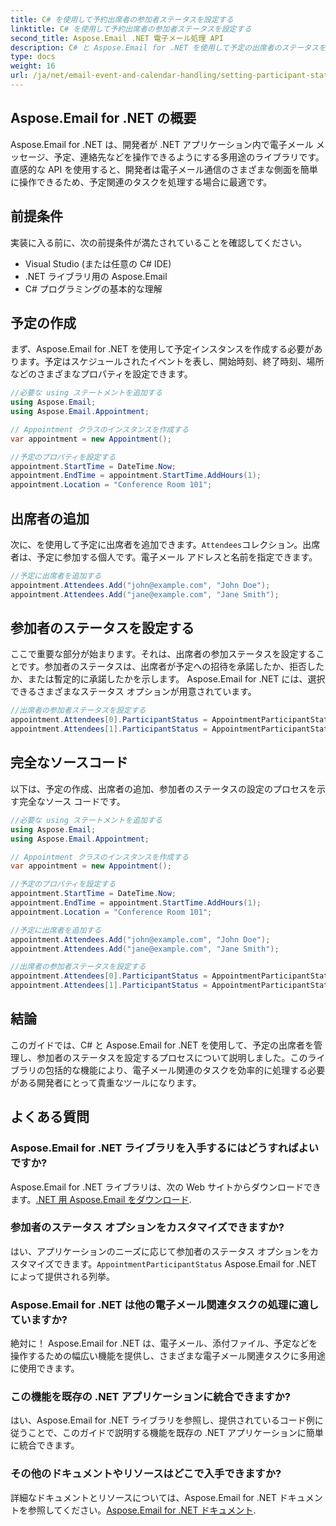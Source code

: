 ```yaml
---
title: C# を使用して予約出席者の参加者ステータスを設定する
linktitle: C# を使用して予約出席者の参加者ステータスを設定する
second_title: Aspose.Email .NET 電子メール処理 API
description: C# と Aspose.Email for .NET を使用して予定の出席者のステータスを管理する方法を学びます。ソースコード付きのステップバイステップガイド。
type: docs
weight: 16
url: /ja/net/email-event-and-calendar-handling/setting-participant-status-for-appointment-attendees-with-csharp/
---
```


## Aspose.Email for .NET の概要

Aspose.Email for .NET は、開発者が .NET アプリケーション内で電子メール メッセージ、予定、連絡先などを操作できるようにする多用途のライブラリです。直感的な API を使用すると、開発者は電子メール通信のさまざまな側面を簡単に操作できるため、予定関連のタスクを処理する場合に最適です。

## 前提条件

実装に入る前に、次の前提条件が満たされていることを確認してください。

- Visual Studio (または任意の C# IDE)
- .NET ライブラリ用の Aspose.Email
- C# プログラミングの基本的な理解

## 予定の作成

まず、Aspose.Email for .NET を使用して予定インスタンスを作成する必要があります。予定はスケジュールされたイベントを表し、開始時刻、終了時刻、場所などのさまざまなプロパティを設定できます。

```csharp
//必要な using ステートメントを追加する
using Aspose.Email;
using Aspose.Email.Appointment;

// Appointment クラスのインスタンスを作成する
var appointment = new Appointment();

//予定のプロパティを設定する
appointment.StartTime = DateTime.Now;
appointment.EndTime = appointment.StartTime.AddHours(1);
appointment.Location = "Conference Room 101";
```

## 出席者の追加

次に、を使用して予定に出席者を追加できます。`Attendees`コレクション。出席者は、予定に参加する個人です。電子メール アドレスと名前を指定できます。

```csharp
//予定に出席者を追加する
appointment.Attendees.Add("john@example.com", "John Doe");
appointment.Attendees.Add("jane@example.com", "Jane Smith");
```

## 参加者のステータスを設定する

ここで重要な部分が始まります。それは、出席者の参加ステータスを設定することです。参加者のステータスは、出席者が予定への招待を承諾したか、拒否したか、または暫定的に承諾したかを示します。 Aspose.Email for .NET には、選択できるさまざまなステータス オプションが用意されています。

```csharp
//出席者の参加者ステータスを設定する
appointment.Attendees[0].ParticipantStatus = AppointmentParticipantStatus.Accepted;
appointment.Attendees[1].ParticipantStatus = AppointmentParticipantStatus.Declined;
```

## 完全なソースコード

以下は、予定の作成、出席者の追加、参加者のステータスの設定のプロセスを示す完全なソース コードです。

```csharp
//必要な using ステートメントを追加する
using Aspose.Email;
using Aspose.Email.Appointment;

// Appointment クラスのインスタンスを作成する
var appointment = new Appointment();

//予定のプロパティを設定する
appointment.StartTime = DateTime.Now;
appointment.EndTime = appointment.StartTime.AddHours(1);
appointment.Location = "Conference Room 101";

//予定に出席者を追加する
appointment.Attendees.Add("john@example.com", "John Doe");
appointment.Attendees.Add("jane@example.com", "Jane Smith");

//出席者の参加者ステータスを設定する
appointment.Attendees[0].ParticipantStatus = AppointmentParticipantStatus.Accepted;
appointment.Attendees[1].ParticipantStatus = AppointmentParticipantStatus.Declined;
```

## 結論

このガイドでは、C# と Aspose.Email for .NET を使用して、予定の出席者を管理し、参加者のステータスを設定するプロセスについて説明しました。このライブラリの包括的な機能により、電子メール関連のタスクを効率的に処理する必要がある開発者にとって貴重なツールになります。

## よくある質問

### Aspose.Email for .NET ライブラリを入手するにはどうすればよいですか?

 Aspose.Email for .NET ライブラリは、次の Web サイトからダウンロードできます。[.NET 用 Aspose.Email をダウンロード](https://releases.aspose.com).

### 参加者のステータス オプションをカスタマイズできますか?

はい、アプリケーションのニーズに応じて参加者のステータス オプションをカスタマイズできます。`AppointmentParticipantStatus` Aspose.Email for .NET によって提供される列挙。

### Aspose.Email for .NET は他の電子メール関連タスクの処理に適していますか?

絶対に！ Aspose.Email for .NET は、電子メール、添付ファイル、予定などを操作するための幅広い機能を提供し、さまざまな電子メール関連タスクに多用途に使用できます。

### この機能を既存の .NET アプリケーションに統合できますか?

はい、Aspose.Email for .NET ライブラリを参照し、提供されているコード例に従うことで、このガイドで説明する機能を既存の .NET アプリケーションに簡単に統合できます。

### その他のドキュメントやリソースはどこで入手できますか?

詳細なドキュメントとリソースについては、Aspose.Email for .NET ドキュメントを参照してください。[Aspose.Email for .NET ドキュメント](https://reference.aspose.com/email/net).